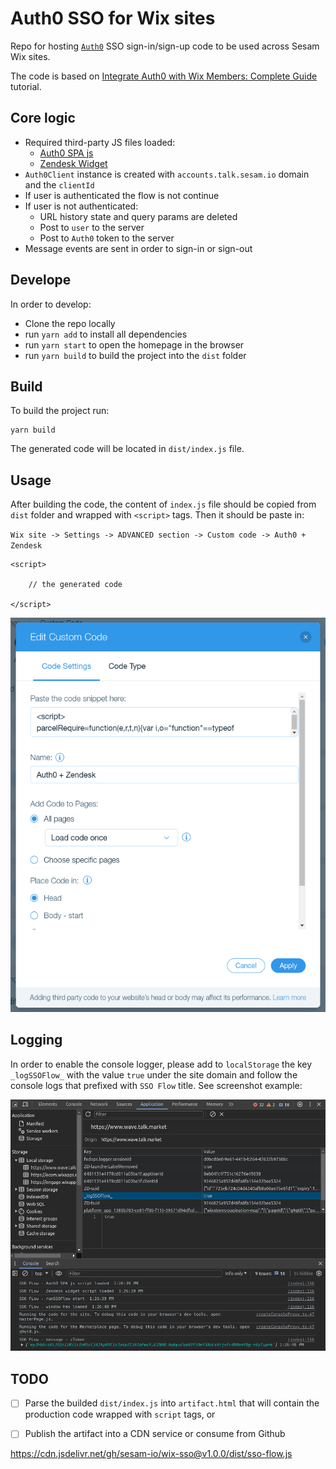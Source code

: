 # Auth0 SSO for Wix sites

Repo for hosting [`Auth0`](https://auth0.com) SSO sign-in/sign-up code to be used across Sesam Wix sites.

The code is based on [Integrate Auth0 with Wix Members: Complete Guide](https://forum.wixstudio.com/t/integrate-auth0-with-wix-members-complete-guide/8119) tutorial.

## Core logic

- Required third-party JS files loaded:
    - [Auth0 SPA js](https://static.zdassets.com/ekr/snippet.js?key=eb7f5552-be33-4b0f-a55d-ce9a8a7aa975)
    - [Zendesk Widget](https://cdn.auth0.com/js/auth0-spa-js/2.0/auth0-spa-js.production.js)
- `Auth0Client` instance is created with `accounts.talk.sesam.io` domain and the `clientId`
- If user is authenticated the flow is not continue
- If user is not authenticated:
    - URL history state and query params are deleted
    - Post to `user` to the server 
    - Post to `Auth0` token to the server
- Message events are sent in order to sign-in or sign-out


## Develope

In order to develop:
- Clone the repo locally
- run `yarn add` to install all dependencies
- run `yarn start` to open the homepage in the browser
- run `yarn build` to build the project into the `dist` folder 

## Build

To build the project run:

```
yarn build
```

The generated code will be located in `dist/index.js` file.

## Usage

After building the code, the content of `index.js` file should be copied from `dist` folder and wrapped with `<script>` tags. Then it should be paste in:

`Wix site -> Settings -> ADVANCED section -> Custom code -> Auth0 + Zendesk`

```
<script>

    // the generated code

</script>
```

![Alt text](<src/assets//custom-code-example.png>)


## Logging

In order to enable the console logger, please add to `localStorage` the key `_logSSOFlow_` with the value `true` under the site domain and follow the console logs that prefixed with `SSO Flow` title. See screenshot example:


![Alt text](<src/assets/logger-example.png>)

## TODO
* [ ] Parse the builded `dist/index.js` into `artifact.html` that will contain the production code wrapped with `script` tags, or
* [ ] Publish the artifact into a CDN service or consume from Github



https://cdn.jsdelivr.net/gh/sesam-io/wix-sso@v1.0.0/dist/sso-flow.js